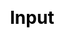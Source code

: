 ---
title: Input
layout: wish/input
description: Input your wish here.
js: ["js/secret/wish/parameter.js", "js/secret/wish/input.js"]
css: ["css/secret/wish/input.css"]
---